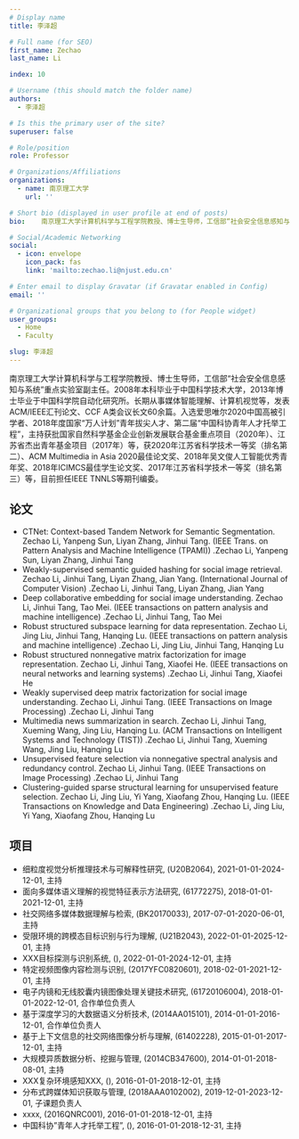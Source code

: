 ```yaml
---
# Display name
title: 李泽超

# Full name (for SEO)
first_name: Zechao
last_name: Li

index: 10

# Username (this should match the folder name)
authors:
  - 李泽超

# Is this the primary user of the site?
superuser: false

# Role/position
role: Professor

# Organizations/Affiliations
organizations:
  - name: 南京理工大学
    url: ''

# Short bio (displayed in user profile at end of posts)
bio: 	南京理工大学计算机科学与工程学院教授、博士生导师，工信部“社会安全信息感知与系统”重点实验室副主任。2008年本科毕业于中国科学技术大学，2013年博士毕业于中国科学院自动化研究所。长期从事媒体智能理解、计算机视觉等，发表ACM/IEEE汇刊论文、CCF A类会议长文60余篇。入选爱思唯尔2020中国高被引学者、2018年度国家“万人计划”青年拔尖人才、第二届“中国科协青年人才托举工程”，主持获批国家自然科学基金企业创新发展联合基金重点项目（2020年）、江苏省杰出青年基金项目（2017年）等，获2020年江苏省科学技术一等奖（排名第二）、ACM Multimedia in Asia 2020最佳论文奖、2018年吴文俊人工智能优秀青年奖、2018年ICIMCS最佳学生论文奖、2017年江苏省科学技术一等奖（排名第三）等，目前担任IEEE TNNLS等期刊编委。

# Social/Academic Networking
social:
  - icon: envelope
    icon_pack: fas
    link: 'mailto:zechao.li@njust.edu.cn'

# Enter email to display Gravatar (if Gravatar enabled in Config)
email: ''

# Organizational groups that you belong to (for People widget)
user_groups:
  - Home
  - Faculty

slug: 李泽超
---
```


南京理工大学计算机科学与工程学院教授、博士生导师，工信部“社会安全信息感知与系统”重点实验室副主任。2008年本科毕业于中国科学技术大学，2013年博士毕业于中国科学院自动化研究所。长期从事媒体智能理解、计算机视觉等，发表ACM/IEEE汇刊论文、CCF A类会议长文60余篇。入选爱思唯尔2020中国高被引学者、2018年度国家“万人计划”青年拔尖人才、第二届“中国科协青年人才托举工程”，主持获批国家自然科学基金企业创新发展联合基金重点项目（2020年）、江苏省杰出青年基金项目（2017年）等，获2020年江苏省科学技术一等奖（排名第二）、ACM Multimedia in Asia 2020最佳论文奖、2018年吴文俊人工智能优秀青年奖、2018年ICIMCS最佳学生论文奖、2017年江苏省科学技术一等奖（排名第三）等，目前担任IEEE TNNLS等期刊编委。

## 论文
- CTNet: Context-based Tandem Network for Semantic Segmentation. Zechao Li, Yanpeng Sun, Liyan Zhang, Jinhui Tang. (IEEE Trans. on Pattern Analysis and Machine Intelligence (TPAMI)) .Zechao Li, Yanpeng Sun, Liyan Zhang, Jinhui Tang
- Weakly-supervised semantic guided hashing for social image retrieval. Zechao Li, Jinhui Tang, Liyan Zhang, Jian Yang. (International Journal of Computer Vision) .Zechao Li, Jinhui Tang, Liyan Zhang, Jian Yang
- Deep collaborative embedding for social image understanding. Zechao Li, Jinhui Tang, Tao Mei. (IEEE transactions on pattern analysis and machine intelligence) .Zechao Li, Jinhui Tang, Tao Mei
- Robust structured subspace learning for data representation. Zechao Li, Jing Liu, Jinhui Tang, Hanqing Lu. (IEEE transactions on pattern analysis and machine intelligence) .Zechao Li, Jing Liu, Jinhui Tang, Hanqing Lu
- Robust structured nonnegative matrix factorization for image representation. Zechao Li, Jinhui Tang, Xiaofei He. (IEEE transactions on neural networks and learning systems) .Zechao Li, Jinhui Tang, Xiaofei He
- Weakly supervised deep matrix factorization for social image understanding. Zechao Li, Jinhui Tang. (IEEE Transactions on Image Processing) .Zechao Li, Jinhui Tang
- Multimedia news summarization in search. Zechao Li, Jinhui Tang, Xueming Wang, Jing Liu, Hanqing Lu. (ACM Transactions on Intelligent Systems and Technology (TIST)) .Zechao Li, Jinhui Tang, Xueming Wang, Jing Liu, Hanqing Lu
- Unsupervised feature selection via nonnegative spectral analysis and redundancy control. Zechao Li, Jinhui Tang. (IEEE Transactions on Image Processing) .Zechao Li, Jinhui Tang
- Clustering-guided sparse structural learning for unsupervised feature selection. Zechao Li, Jing Liu, Yi Yang, Xiaofang Zhou, Hanqing Lu. (IEEE Transactions on Knowledge and Data Engineering) .Zechao Li, Jing Liu, Yi Yang, Xiaofang Zhou, Hanqing Lu

## 项目
- 细粒度视觉分析推理技术与可解释性研究, (U20B2064), 2021-01-01-2024-12-01, 主持
- 面向多媒体语义理解的视觉特征表示方法研究, (61772275), 2018-01-01-2021-12-01, 主持
- 社交网络多媒体数据理解与检索, (BK20170033), 2017-07-01-2020-06-01, 主持
- 受限环境的跨模态目标识别与行为理解, (U21B2043), 2022-01-01-2025-12-01, 主持
- XXX目标探测与识别系统, (), 2022-01-01-2024-12-01, 主持
- 特定视频图像内容检测与识别, (2017YFC0820601), 2018-02-01-2021-12-01, 主持
- 电子内镜和无线胶囊内镜图像处理关键技术研究, (61720106004), 2018-01-01-2022-12-01, 合作单位负责人
- 基于深度学习的大数据语义分析技术, (2014AA015101), 2014-01-01-2016-12-01, 合作单位负责人
- 基于上下文信息的社交网络图像分析与理解, (61402228), 2015-01-01-2017-12-01, 主持
- 大规模异质数据分析、挖掘与管理, (2014CB347600), 2014-01-01-2018-08-01, 主持
- XXX复杂环境感知XXX, (), 2016-01-01-2018-12-01, 主持
- 分布式跨媒体知识获取与管理, (2018AAA0102002), 2019-12-01-2023-12-01, 子课题负责人
- xxxx, (2016QNRC001), 2016-01-01-2018-12-01, 主持
- 中国科协”青年人才托举工程”, (), 2016-01-01-2018-12-31, 主持
